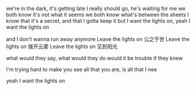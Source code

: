we're in the dark, it's getting late
I really should go, he's waiting for me
we both know it's not what it seems
we both know what's between the sheets
I know that it's a secret,
and that I gotta keep it
but I want the lights on,
yeah I want the lights on

and I don't wanna run away anymore
Leave the lights on 公之于世
Leave the lights on 拨开云雾
Leave the lights on 见到阳光

what would they say, what would they do
would it be trouble if they knew

I'm trying hard to make you see
all that you are, is all that I nee

yeah I want the lights on

